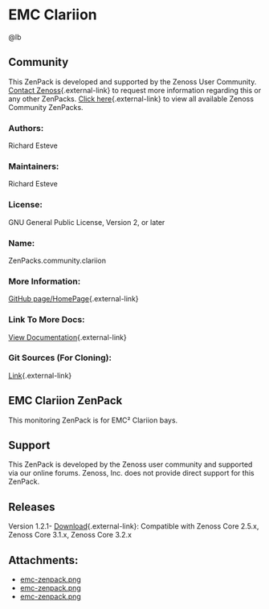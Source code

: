 # EMC Clariion

@lb[](img/zenpack-emc-zenpack.png)

## Community

This ZenPack is developed and supported by the Zenoss User Community.
[Contact Zenoss](https://tryit.zenoss.com/zenpack-contact/){.external-link} to
request more information regarding this or any other ZenPacks. [Click here](https://zenoss.com/product/zenpacks?f%5B0%5D=im_field_zenpack_category:1021){.external-link} to
view all available Zenoss Community ZenPacks.

### Authors:

Richard Esteve

### Maintainers:

Richard Esteve

### License:

GNU General Public License, Version 2, or later

### Name:

ZenPacks.community.clariion

### More Information:

[GitHub page/HomePage](http://community.zenoss.org/docs/DOC-8345){.external-link}

### Link To More Docs:

[View Documentation](http://community.zenoss.org/docs/DOC-8345){.external-link}

### Git Sources (For Cloning):

[Link](https://github.com/zenoss/ZenPacks.community.Clariion.git){.external-link}

## EMC Clariion ZenPack

This monitoring ZenPack is for EMC² Clariion bays.

## Support

This ZenPack is developed by the Zenoss user community and supported via
our online forums. Zenoss, Inc. does not provide direct support for this
ZenPack.

## Releases

Version 1.2.1- [Download](https://storage.googleapis.com/zenpacks/ZenPacks.community.clariion/1.2.1/ZenPacks.community.clariion-1.2.1.egg){.external-link}:   Compatible with Zenoss Core 2.5.x, Zenoss Core 3.1.x, Zenoss Core
    3.2.x

## Attachments:

-   [emc-zenpack.png](img/zenpack-emc-zenpack.png)
-   [emc-zenpack.png](img/zenpack-emc-zenpack.png)
-   [emc-zenpack.png](img/zenpack-emc-zenpack.png)

